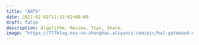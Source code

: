 ```yaml
---
title: "ARTS"
date: 2021-02-01T11:32:01+08:00
draft: false
description: Algorithm, Review, Tips, Share.
image: "https://777blog.oss-cn-shanghai.aliyuncs.com/pic/hal-gatewood-o2305170alM-unsplash.jpg"
---
```


